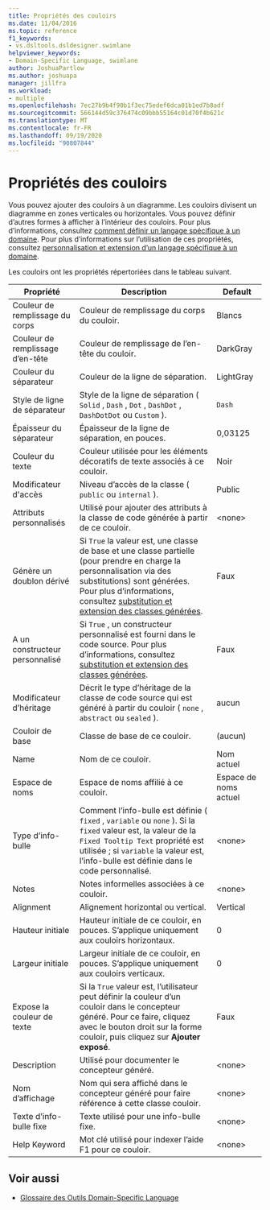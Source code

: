 ```yaml
---
title: Propriétés des couloirs
ms.date: 11/04/2016
ms.topic: reference
f1_keywords:
- vs.dsltools.dsldesigner.swimlane
helpviewer_keywords:
- Domain-Specific Language, swimlane
author: JoshuaPartlow
ms.author: joshuapa
manager: jillfra
ms.workload:
- multiple
ms.openlocfilehash: 7ec27b9b4f90b1f3ec75edef6dca01b1ed7b8adf
ms.sourcegitcommit: 566144d59c376474c09bbb55164c01d70f4b621c
ms.translationtype: MT
ms.contentlocale: fr-FR
ms.lasthandoff: 09/19/2020
ms.locfileid: "90807844"
---
```

# <a name="properties-of-swimlanes"></a>Propriétés des couloirs
Vous pouvez ajouter des couloirs à un diagramme. Les couloirs divisent un diagramme en zones verticales ou horizontales. Vous pouvez définir d’autres formes à afficher à l’intérieur des couloirs. Pour plus d’informations, consultez [comment définir un langage spécifique à un domaine](../modeling/how-to-define-a-domain-specific-language.md). Pour plus d’informations sur l’utilisation de ces propriétés, consultez [personnalisation et extension d’un langage spécifique à un domaine](../modeling/customizing-and-extending-a-domain-specific-language.md).

 Les couloirs ont les propriétés répertoriées dans le tableau suivant.

|Propriété|Description|Default|
|-|-|-|
|Couleur de remplissage du corps|Couleur de remplissage du corps du couloir.|Blancs|
|Couleur de remplissage d’en-tête|Couleur de remplissage de l’en-tête du couloir.|DarkGray|
|Couleur du séparateur|Couleur de la ligne de séparation.|LightGray|
|Style de ligne de séparateur|Style de la ligne de séparation ( `Solid` , `Dash` , `Dot` , `DashDot` , `DashDotDot` ou `Custom` ).|`Dash`|
|Épaisseur du séparateur|Épaisseur de la ligne de séparation, en pouces.|0,03125|
|Couleur du texte|Couleur utilisée pour les éléments décoratifs de texte associés à ce couloir.|Noir|
|Modificateur d'accès|Niveau d’accès de la classe ( `public` ou `internal` ).|Public|
|Attributs personnalisés|Utilisé pour ajouter des attributs à la classe de code générée à partir de ce couloir.|\<none>|
|Génère un doublon dérivé|Si `True` la valeur est, une classe de base et une classe partielle (pour prendre en charge la personnalisation via des substitutions) sont générées. Pour plus d’informations, consultez [substitution et extension des classes générées](../modeling/overriding-and-extending-the-generated-classes.md).|Faux|
|A un constructeur personnalisé|Si `True` , un constructeur personnalisé est fourni dans le code source. Pour plus d’informations, consultez [substitution et extension des classes générées](../modeling/overriding-and-extending-the-generated-classes.md).|Faux|
|Modificateur d’héritage|Décrit le type d’héritage de la classe de code source qui est généré à partir du couloir ( `none` , `abstract` ou `sealed` ).|aucun|
|Couloir de base|Classe de base de ce couloir.|(aucun)|
|Name|Nom de ce couloir.|Nom actuel|
|Espace de noms|Espace de noms affilié à ce couloir.|Espace de noms actuel|
|Type d’info-bulle|Comment l’info-bulle est définie ( `fixed` , `variable` ou `none` ). Si la `fixed` valeur est, la valeur de la `Fixed Tooltip Text` propriété est utilisée ; si `variable` la valeur est, l’info-bulle est définie dans le code personnalisé.|\<none>|
|Notes|Notes informelles associées à ce couloir.|\<none>|
|Alignment|Alignement horizontal ou vertical.|Vertical|
|Hauteur initiale|Hauteur initiale de ce couloir, en pouces. S’applique uniquement aux couloirs horizontaux.|0|
|Largeur initiale|Largeur initiale de ce couloir, en pouces. S’applique uniquement aux couloirs verticaux.|0|
|Expose la couleur de texte|Si la `True` valeur est, l’utilisateur peut définir la couleur d’un couloir dans le concepteur généré. Pour ce faire, cliquez avec le bouton droit sur la forme couloir, puis cliquez sur **Ajouter exposé**.|Faux|
|Description|Utilisé pour documenter le concepteur généré.|\<none>|
|Nom d’affichage|Nom qui sera affiché dans le concepteur généré pour faire référence à cette classe couloir.|\<none>|
|Texte d’info-bulle fixe|Texte utilisé pour une info-bulle fixe.|\<none>|
|Help Keyword|Mot clé utilisé pour indexer l’aide F1 pour ce couloir.|\<none>|

## <a name="see-also"></a>Voir aussi

- [Glossaire des Outils Domain-Specific Language](/previous-versions/bb126564(v=vs.100))